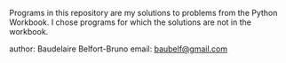 Programs in this repository are my solutions to problems from the Python Workbook.
I chose programs for which the solutions are not in the workbook.

author: Baudelaire Belfort-Bruno
email: baubelf@gmail.com


